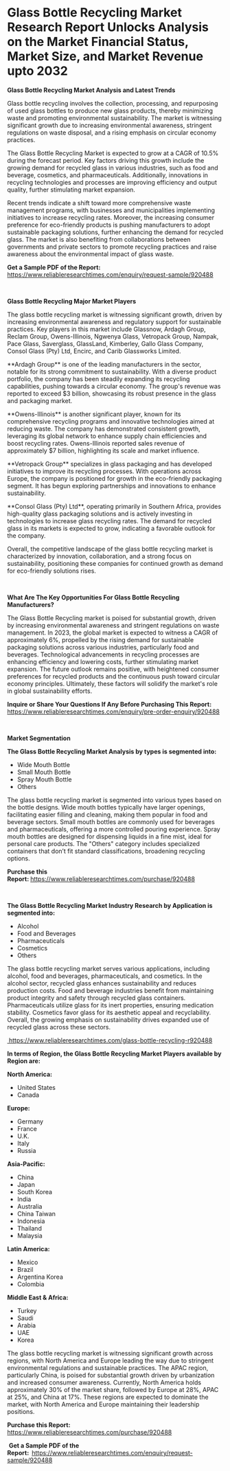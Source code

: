 <p><h1>Glass Bottle Recycling Market Research Report Unlocks Analysis on the Market Financial Status, Market Size, and Market Revenue upto 2032</h1></p><p><strong>Glass Bottle Recycling Market Analysis and Latest Trends</strong></p>
<p><p>Glass bottle recycling involves the collection, processing, and repurposing of used glass bottles to produce new glass products, thereby minimizing waste and promoting environmental sustainability. The market is witnessing significant growth due to increasing environmental awareness, stringent regulations on waste disposal, and a rising emphasis on circular economy practices. </p><p>The Glass Bottle Recycling Market is expected to grow at a CAGR of 10.5% during the forecast period. Key factors driving this growth include the growing demand for recycled glass in various industries, such as food and beverage, cosmetics, and pharmaceuticals. Additionally, innovations in recycling technologies and processes are improving efficiency and output quality, further stimulating market expansion.</p><p>Recent trends indicate a shift toward more comprehensive waste management programs, with businesses and municipalities implementing initiatives to increase recycling rates. Moreover, the increasing consumer preference for eco-friendly products is pushing manufacturers to adopt sustainable packaging solutions, further enhancing the demand for recycled glass. The market is also benefiting from collaborations between governments and private sectors to promote recycling practices and raise awareness about the environmental impact of glass waste.</p></p>
<p><strong>Get a Sample PDF of the Report:&nbsp;</strong> <a href="https://www.reliableresearchtimes.com/enquiry/request-sample/920488?utm_campaign=2006&utm_medium=2&utm_source=Github&utm_content=ia&utm_term=17042025&utm_id=glass-bottle-recycling">https://www.reliableresearchtimes.com/enquiry/request-sample/920488</a></p>
<p>&nbsp;</p>
<p><strong>Glass Bottle Recycling Major Market Players</strong></p>
<p><p>The glass bottle recycling market is witnessing significant growth, driven by increasing environmental awareness and regulatory support for sustainable practices. Key players in this market include Glassnow, Ardagh Group, Reclam Group, Owens-Illinois, Ngwenya Glass, Vetropack Group, Nampak, Pace Glass, Saverglass, GlassLand, Kimberley, Gallo Glass Company, Consol Glass (Pty) Ltd, Encirc, and Carib Glassworks Limited.</p><p>**Ardagh Group** is one of the leading manufacturers in the sector, notable for its strong commitment to sustainability. With a diverse product portfolio, the company has been steadily expanding its recycling capabilities, pushing towards a circular economy. The group's revenue was reported to exceed $3 billion, showcasing its robust presence in the glass and packaging market.</p><p>**Owens-Illinois** is another significant player, known for its comprehensive recycling programs and innovative technologies aimed at reducing waste. The company has demonstrated consistent growth, leveraging its global network to enhance supply chain efficiencies and boost recycling rates. Owens-Illinois reported sales revenue of approximately $7 billion, highlighting its scale and market influence.</p><p>**Vetropack Group** specializes in glass packaging and has developed initiatives to improve its recycling processes. With operations across Europe, the company is positioned for growth in the eco-friendly packaging segment. It has begun exploring partnerships and innovations to enhance sustainability.</p><p>**Consol Glass (Pty) Ltd**, operating primarily in Southern Africa, provides high-quality glass packaging solutions and is actively investing in technologies to increase glass recycling rates. The demand for recycled glass in its markets is expected to grow, indicating a favorable outlook for the company.</p><p>Overall, the competitive landscape of the glass bottle recycling market is characterized by innovation, collaboration, and a strong focus on sustainability, positioning these companies for continued growth as demand for eco-friendly solutions rises.</p></p>
<p>&nbsp;</p>
<p><strong>What Are The Key Opportunities For Glass Bottle Recycling Manufacturers?</strong></p>
<p><p>The Glass Bottle Recycling market is poised for substantial growth, driven by increasing environmental awareness and stringent regulations on waste management. In 2023, the global market is expected to witness a CAGR of approximately 6%, propelled by the rising demand for sustainable packaging solutions across various industries, particularly food and beverages. Technological advancements in recycling processes are enhancing efficiency and lowering costs, further stimulating market expansion. The future outlook remains positive, with heightened consumer preferences for recycled products and the continuous push toward circular economy principles. Ultimately, these factors will solidify the market's role in global sustainability efforts.</p></p>
<p><strong>Inquire or Share Your Questions If Any Before Purchasing This Report:</strong> <a href="https://www.reliableresearchtimes.com/enquiry/pre-order-enquiry/920488?utm_campaign=2006&utm_medium=2&utm_source=Github&utm_content=ia&utm_term=17042025&utm_id=glass-bottle-recycling">https://www.reliableresearchtimes.com/enquiry/pre-order-enquiry/920488</a></p>
<p>&nbsp;</p>
<p><strong>Market Segmentation</strong></p>
<p><strong>The Glass Bottle Recycling Market Analysis by types is segmented into:</strong></p>
<p><ul><li>Wide Mouth Bottle</li><li>Small Mouth Bottle</li><li>Spray Mouth Bottle</li><li>Others</li></ul></p>
<p><p>The glass bottle recycling market is segmented into various types based on the bottle designs. Wide mouth bottles typically have larger openings, facilitating easier filling and cleaning, making them popular in food and beverage sectors. Small mouth bottles are commonly used for beverages and pharmaceuticals, offering a more controlled pouring experience. Spray mouth bottles are designed for dispensing liquids in a fine mist, ideal for personal care products. The "Others" category includes specialized containers that don’t fit standard classifications, broadening recycling options.</p></p>
<p><strong>Purchase this Report:&nbsp;</strong><a href="https://www.reliableresearchtimes.com/purchase/920488?utm_campaign=2006&utm_medium=2&utm_source=Github&utm_content=ia&utm_term=17042025&utm_id=glass-bottle-recycling">https://www.reliableresearchtimes.com/purchase/920488</a></p>
<p>&nbsp;</p>
<p><strong>The Glass Bottle Recycling Market Industry Research by Application is segmented into:</strong></p>
<p><ul><li>Alcohol</li><li>Food and Beverages</li><li>Pharmaceuticals</li><li>Cosmetics</li><li>Others</li></ul></p>
<p><p>The glass bottle recycling market serves various applications, including alcohol, food and beverages, pharmaceuticals, and cosmetics. In the alcohol sector, recycled glass enhances sustainability and reduces production costs. Food and beverage industries benefit from maintaining product integrity and safety through recycled glass containers. Pharmaceuticals utilize glass for its inert properties, ensuring medication stability. Cosmetics favor glass for its aesthetic appeal and recyclability. Overall, the growing emphasis on sustainability drives expanded use of recycled glass across these sectors.</p></p>
<p><a href="https://www.reliableresearchtimes.com/glass-bottle-recycling-r920488?utm_campaign=2006&utm_medium=2&utm_source=Github&utm_content=ia&utm_term=17042025&utm_id=glass-bottle-recycling">&nbsp;https://www.reliableresearchtimes.com/glass-bottle-recycling-r920488</a></p>
<p><strong>In terms of Region, the Glass Bottle Recycling Market Players available by Region are:</strong></p>
<p>
    <p> <strong> North America: </strong>
        <ul>
            <li>United States</li>
            <li>Canada</li>
        </ul>
        </p> 
    <p> <strong> Europe: </strong>
        <ul>
            <li>Germany</li>
            <li>France</li>
            <li>U.K.</li>
            <li>Italy</li>
            <li>Russia</li>
        </ul>
        </p> 
    <p> <strong> Asia-Pacific: </strong>
        <ul>
            <li>China</li>
            <li>Japan</li>
            <li>South Korea</li>
            <li>India</li>
            <li>Australia</li>
            <li>China Taiwan</li>
            <li>Indonesia</li>
            <li>Thailand</li>
            <li>Malaysia</li>
        </ul>
        </p> 
    <p> <strong> Latin America: </strong>
        <ul>
            <li>Mexico</li>
            <li>Brazil</li>
            <li>Argentina Korea</li>
            <li>Colombia</li>
        </ul>
        </p> 
    <p> <strong> Middle East & Africa: </strong>
        <ul>
            <li>Turkey</li>
            <li>Saudi</li>
            <li>Arabia</li>
            <li>UAE</li>
            <li>Korea</li>
        </ul>
    </p>
    </p>
<p><p>The glass bottle recycling market is witnessing significant growth across regions, with North America and Europe leading the way due to stringent environmental regulations and sustainable practices. The APAC region, particularly China, is poised for substantial growth driven by urbanization and increased consumer awareness. Currently, North America holds approximately 30% of the market share, followed by Europe at 28%, APAC at 25%, and China at 17%. These regions are expected to dominate the market, with North America and Europe maintaining their leadership positions.</p></p>
<p><strong>Purchase this Report: </strong><a href="https://www.reliableresearchtimes.com/purchase/920488?utm_campaign=2006&utm_medium=2&utm_source=Github&utm_content=ia&utm_term=17042025&utm_id=glass-bottle-recycling">https://www.reliableresearchtimes.com/purchase/920488</a></p>
<p>&nbsp;<strong>Get a Sample PDF of the Report:&nbsp;&nbsp;</strong><a href="https://www.reliableresearchtimes.com/enquiry/request-sample/920488?utm_campaign=2006&utm_medium=2&utm_source=Github&utm_content=ia&utm_term=17042025&utm_id=glass-bottle-recycling">https://www.reliableresearchtimes.com/enquiry/request-sample/920488</a></p>
<p><strong></strong></p>
<p><p></p><p></p><p></p></p>